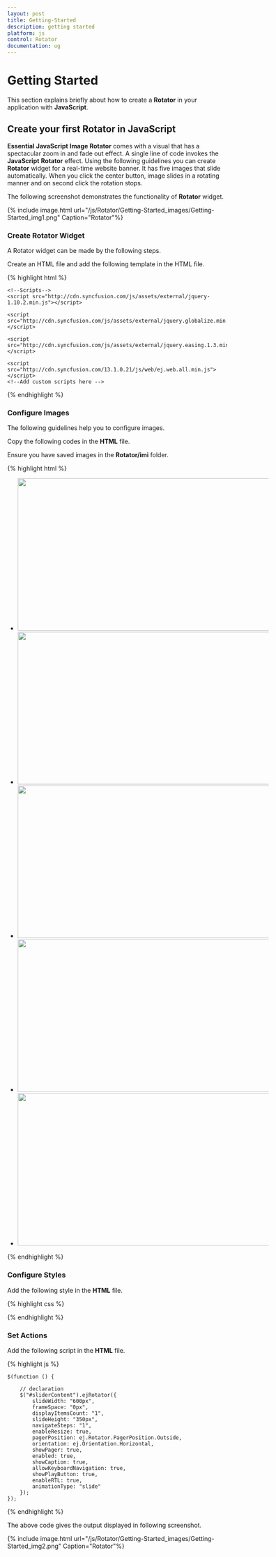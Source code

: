 ```yaml
---
layout: post
title: Getting-Started
description: getting started
platform: js
control: Rotator
documentation: ug
---
```


# Getting Started

This section explains briefly about how to create a **Rotator** in your application with **JavaScript**.

## Create your first Rotator in JavaScript

**Essential** **JavaScript** **Image Rotator** comes with a visual that has a spectacular zoom in and fade out effect. A single line of code invokes the **JavaScript** **Rotator** effect. Using the following guidelines you can create **Rotator** widget for a real-time website banner. It has five images that slide automatically. When you click the center button, image slides in a rotating manner and on second click the rotation stops.

The following screenshot demonstrates the functionality of **Rotator** widget.

{% include image.html url="/js/Rotator/Getting-Started_images/Getting-Started_img1.png" Caption="Rotator"%}

### Create Rotator Widget

A Rotator widget can be made by the following steps.

 Create an HTML file and add the following template in the HTML file.

{% highlight html %}


<!doctype html>

<html>
<head>
    <title>Essential Studio for JavaScript : Rotator Default Functionalities</title>
    <meta name="viewport" content="width=device-width, initial-scale=1.0" charset="utf-8" />
          <!-- Style sheet for default theme (flat azure) -->
    <link href="http://cdn.syncfusion.com/13.1.0.21/js/web/flat-azure/ej.web.all.min.css" rel="stylesheet" />

    <!--Scripts-->
    <script src="http://cdn.syncfusion.com/js/assets/external/jquery-1.10.2.min.js"></script>

    <script src="http://cdn.syncfusion.com/js/assets/external/jquery.globalize.min.js"></script>

    <script src="http://cdn.syncfusion.com/js/assets/external/jquery.easing.1.3.min.js"></script>

    <script src="http://cdn.syncfusion.com/13.1.0.21/js/web/ej.web.all.min.js"></script>
    <!--Add custom scripts here -->
</head>
<body>
    <!-- Add Rotator element here. -->
</body>
</html>


{% endhighlight %}

### Configure Images

The following guidelines help you to configure images.

   Copy the following codes in the **HTML** file. 

   Ensure you have saved images in the **Rotator/imi** folder.



{% highlight html %}

<div class="content-container-fluid">
<div class="row">
<div class="cols-sample-area">
<div class="frame">
<ul id="sliderContent">
   <li><img class="image" src="../imi/Untitled.png"/></li>
   <li><img class="image" src="../imi/Untitled1.png"/></li>
   <li><img class="image" src="../imi/Untitled2.png"/></li>
   <li><img class="image" src="../imi/Untitled3.png"/></li>
   <li><img class="image" src="../imi/Untitled4.png"/></li>
</ul>
</div>
</div>
</div>
</div>



{% endhighlight %}

### Configure Styles

Add the following style in the **HTML** file.

{% highlight css %}

<style type="text/css" class="cssStyles">
  .frame 
    {
        width: 600px;
    }

    #sliderContent > li .image 
    {
        width: 600px;
        height: 350px;
    }
</style>


{% endhighlight %}

### Set Actions

Add the following script in the **HTML** file.

{% highlight js %}


    $(function () {

        // declaration
        $("#sliderContent").ejRotator({
            slideWidth: "600px",
            frameSpace: "0px",
            displayItemsCount: "1",
            slideHeight: "350px",
            navigateSteps: "1",
            enableResize: true,
            pagerPosition: ej.Rotator.PagerPosition.Outside,
            orientation: ej.Orientation.Horizontal,
            showPager: true,
            enabled: true,
            showCaption: true,
            allowKeyboardNavigation: true,
            showPlayButton: true,
            enableRTL: true,
            animationType: "slide"
        });
    });


{% endhighlight %}


The above code gives the output displayed in following screenshot.

{% include image.html url="/js/Rotator/Getting-Started_images/Getting-Started_img2.png" Caption="Rotator"%}

